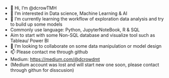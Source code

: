 - 👋 Hi, I’m @dcrowTMH
- 👀 I’m interested in Data science, Machine Learning & AI
- 🌱 I’m currently learning the workflow of exploration data analysis and try to build up some models
- Commonly use language: Python, JupyterNoteBook, R & SQL
- Aim to start with some Non-SQL database and visualize tool such as Tableau/ Power BI
- 💞️ I’m looking to collaborate on some data manipulation or model design
- 📫 Please contact me through github
- Medium: https://medium.com/@dcrowdmt
- (Medium account was lost and will start new one soon, please contact through githun for disscusion)
